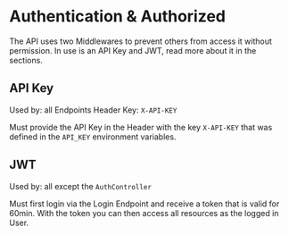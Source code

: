 # Authentication & Authorized

The API uses two Middlewares to prevent others from access it without permission. In use is an API Key and JWT, read more about it in the sections.

## API Key

Used by: all Endpoints
Header Key: `X-API-KEY`

Must provide the API Key in the Header with the key `X-API-KEY` that was defined in the `API_KEY` environment variables. 

## JWT

Used by: all except the `AuthController`

Must first login via the Login Endpoint and receive a token that is valid for 60min. With the token you can then access all resources as the logged in User.
